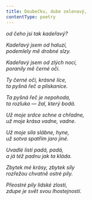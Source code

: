 ```yaml
---
title: Doubečku, dube zelenavý,
contentType: poetry
---
```


<section>

_od čeho jsi tak kadeřavý?_

</section>

<section>

_Kadeřavý jsem od haluzí,  
podemlely mě drobné slzy._

</section>

<section>

_Kadeřavý jsem od zlých nocí,  
poranily mě černé oči._

</section>

<section>

_Ty černé oči, krásné líce,  
ta pyšná řeč a plískanice._

</section>

<section>

_Ta pyšná řeč je nepohoda,  
ta rozluka — žal, který bodá._

</section>

<section>

_Už moje srdce schne a chřadne,  
už moje krása vadne, vadne._

</section>

<section>

_Už moje síla slábne, hyne,  
už sotva spatřím jaro jiné._

</section>

<section>

_Uvadlé listí padá, padá,  
a já též padnu jak ta kláda._

</section>

<section>

_Zbytek mé krásy, zbytek síly  
rozřežou chvatně ostré pily._

</section>

<section>

_Přeostré pily lidské zlosti,  
zdupe je svět svou lhostejností._

</section>
